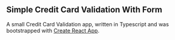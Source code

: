 ## Simple Credit Card Validation With Form

A small Credit Card Validation app, written in Typescript and was bootstrapped with [Create React App](https://github.com/facebookincubator/create-react-app).

